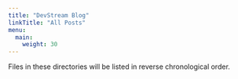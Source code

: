 ```yaml
---
title: "DevStream Blog"
linkTitle: "All Posts"
menu:
  main:
    weight: 30
---
```


Files in these directories will be listed in reverse chronological order.
